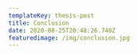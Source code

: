 ```yaml
---
templateKey: thesis-post
title: Conclusion
date: 2020-08-25T20:48:26.748Z
featuredimage: /img/conclusion.jpg
---
```

